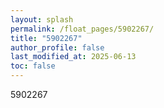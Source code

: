 ```yaml
---
layout: splash
permalink: /float_pages/5902267/
title: "5902267"
author_profile: false
last_modified_at: 2025-06-13
toc: false
---
```

 
5902267

